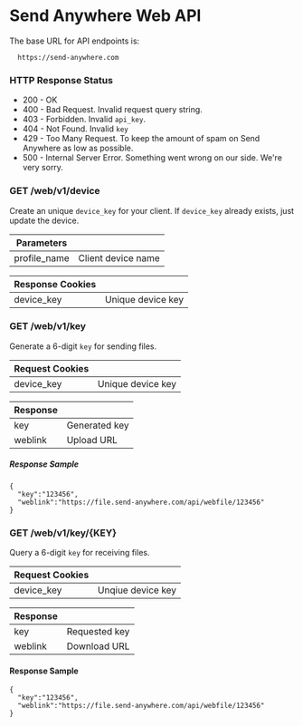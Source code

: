 Send Anywhere Web API
===

The base URL for API endpoints is:
```
  https://send-anywhere.com
```

### HTTP Response Status
* 200 - OK
* 400 - Bad Request. Invalid request query string.
* 403 - Forbidden. Invalid `api_key`.
* 404 - Not Found. Invalid `key`
* 429 - Too Many Request. To keep the amount of spam on Send Anywhere as low as possible.
* 500 - Internal Server Error. Something went wrong on our side. We're very sorry.

### GET /web/v1/device

Create an unique `device_key` for your client. If `device_key` already exists, just update the device.


Parameters   |                    |
-------------|--------------------|
profile_name | Client device name |

Response Cookies|                    |
----------------|--------------------|
device_key      | Unique device key  |


### GET /web/v1/key

Generate a 6-digit `key` for sending files.

Request Cookies |                   |
----------------|-------------------|
device_key      | Unique device key |

Response |                  |
---------|------------------|
key      | Generated key    |
weblink  | Upload URL       |

##### Response Sample
```
{
  "key":"123456",
  "weblink":"https://file.send-anywhere.com/api/webfile/123456"
}
```

### GET /web/v1/key/{KEY}

Query a 6-digit `key` for receiving files.

Request Cookies |                   |
----------------|-------------------|
device_key      | Unqiue device key |

Response  |                |
----------|----------------|
key       | Requested key  |
weblink   | Download URL   |

#### Response Sample

```
{
  "key":"123456",
  "weblink":"https://file.send-anywhere.com/api/webfile/123456"
}
```

